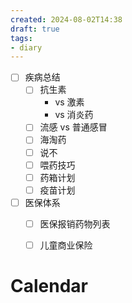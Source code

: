 ```yaml
---
created: 2024-08-02T14:38
draft: true
tags:
- diary
---
```


- [ ] 疾病总结
	- [ ] 抗生素
		- vs 激素
		- vs 消炎药
	- [ ] 流感 vs 普通感冒
	- [ ] 海淘药
	- [ ] 说不
	- [ ] 喂药技巧
	- [ ] 药箱计划
	- [ ] 疫苗计划
- [ ] 医保体系
	- [ ] 医保报销药物列表
	- [ ] 儿童商业保险




# Calendar

